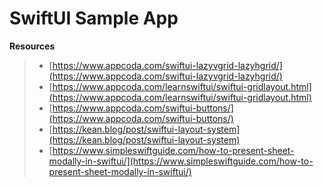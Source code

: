 # SwiftUI Sample App

**Resources**
> - [https://www.appcoda.com/swiftui-lazyvgrid-lazyhgrid/](https://www.appcoda.com/swiftui-lazyvgrid-lazyhgrid/)
> - [https://www.appcoda.com/learnswiftui/swiftui-gridlayout.html](https://www.appcoda.com/learnswiftui/swiftui-gridlayout.html)
> - [https://www.appcoda.com/swiftui-buttons/](https://www.appcoda.com/swiftui-buttons/)
> - [https://kean.blog/post/swiftui-layout-system](https://kean.blog/post/swiftui-layout-system)
> - [https://www.simpleswiftguide.com/how-to-present-sheet-modally-in-swiftui/](https://www.simpleswiftguide.com/how-to-present-sheet-modally-in-swiftui/)
